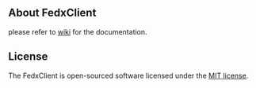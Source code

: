 ## About FedxClient

please refer to [wiki](https://github.com/msamgan/FedxClient/wiki) for the documentation.

## License

The FedxClient is open-sourced software licensed under the [MIT license](https://opensource.org/licenses/MIT).
